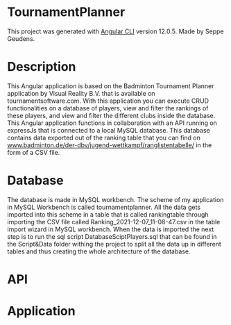 # TournamentPlanner

This project was generated with [Angular CLI](https://github.com/angular/angular-cli) version 12.0.5.
Made by Seppe Geudens.

# Description

This Angular application is based on the Badminton Tournament Planner application by Visual Reality B.V. that is available on tournamentsoftware.com. With this application you can execute CRUD functionalities on a database of players, view and filter the rankings of these players, and view and filter the different clubs inside the database. This Angular application functions in collaboration with an API running on expressJs that is connected to a local MySQL database. This database contains data exported out of the ranking table that you can find on www.badminton.de/der-dbv/jugend-wettkampf/ranglistentabelle/ in the form of a CSV file.

# Database
The database is made in MySQL workbench. The scheme of my application in MySQL Workbench is called tournamentplanner. All the data gets imported into this scheme in a table that is called rankingtable through importing the CSV file called Ranking_2021-12-07_11-08-47.csv in the table import wizard in MySQL workbench. When the data is imported the next step is to run the sql script DatabaseSciptPlayers.sql that can be found in the Script&Data folder withing the project to split all the data up in different tables and thus creating the whole architecture of the database.  

# API


# Application
